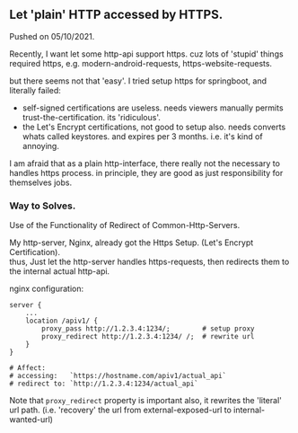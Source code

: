 
## Let 'plain' HTTP accessed by HTTPS.
Pushed on 05/10/2021.

Recently, I want let some http-api support https. cuz lots of 'stupid' things required https, e.g. modern-android-requests, https-website-requests.

but there seems not that 'easy'. I tried setup https for springboot, and literally failed:
- self-signed certifications are useless. needs viewers manually permits trust-the-certification. its 'ridiculous'.
- the Let's Encrypt certifications, not good to setup also. needs converts whats called keystores. and expires per 3 months. i.e. it's kind of annoying.

I am afraid that as a plain http-interface, there really not the necessary to handles https process. in principle, they are good as just responsibility for themselves jobs.

### Way to Solves.

Use of the Functionality of Redirect of Common-Http-Servers.

My http-server, Nginx, already got the Https Setup. (Let's Encrypt Certification).  
thus, Just let the http-server handles https-requests, then redirects them to the internal actual http-api.

nginx configuration:
```
server {
    ...
    location /apiv1/ {
        proxy_pass http://1.2.3.4:1234/;        # setup proxy
        proxy_redirect http://1.2.3.4:1234/ /;  # rewrite url
    }
}

# Affect:
# accessing:   `https://hostname.com/apiv1/actual_api` 
# redirect to: `http://1.2.3.4:1234/actual_api`
```

Note that `proxy_redirect` property is important also, it rewrites the 'literal' url path. (i.e. 'recovery' the url from external-exposed-url to internal-wanted-url)

